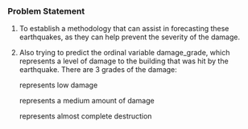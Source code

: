 ### Problem Statement

1. To establish a methodology that can assist in forecasting these earthquakes, as they can help prevent the severity of the damage. 

2. Also trying to predict the ordinal variable damage_grade, which represents a level of damage to the building that was hit by the earthquake. There are 3 grades of the damage:

    represents low damage
    
    represents a medium amount of damage
    
    represents almost complete destruction
